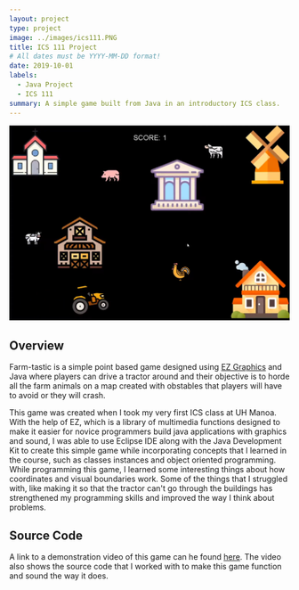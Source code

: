 ```yaml
---
layout: project
type: project
image: ../images/ics111.PNG
title: ICS 111 Project
# All dates must be YYYY-MM-DD format!
date: 2019-10-01
labels:
  - Java Project
  - ICS 111
summary: A simple game built from Java in an introductory ICS class.
---
```


<img class="ui small rounded image" src="../images/ics111.PNG">

## Overview

Farm-tastic is a simple point based game designed using [EZ Graphics](http://www2.hawaii.edu/~dylank/ics111/) and Java where players can drive a tractor around and their objective is to horde all the farm animals on a map created with obstables that players will have to avoid or they will crash.

This game was created when I took my very first ICS class at UH Manoa. With the help of EZ, which is a library of multimedia functions designed to make it easier for novice programmers build java applications with graphics and sound, I was able to use Eclipse IDE along with the Java Development Kit to create this simple game while incorporating concepts that I learned in the course, such as classes instances and object oriented programming. While programming this game, I learned some interesting things about how coordinates and visual boundaries work. Some of the things that I struggled with, like making it so that the tractor can't go through the buildings has strengthened my programming skills and improved the way I think about problems.

## Source Code

A link to a demonstration video of this game can he found [here](https://www.youtube.com/watch?v=fOM2NSGOULc&feature=youtu.be). The video also shows the source code that I worked with to make this game function and sound the way it does.
